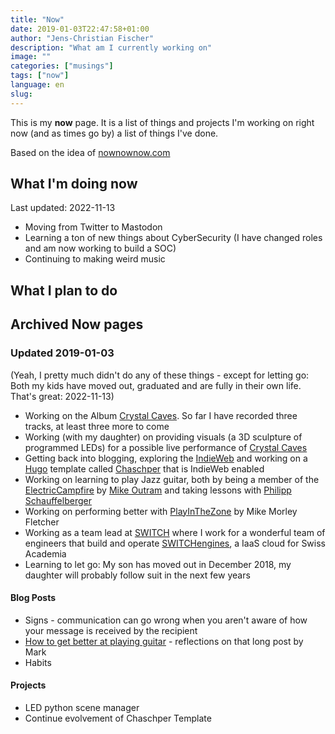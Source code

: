 ```yaml
---
title: "Now"
date: 2019-01-03T22:47:58+01:00
author: "Jens-Christian Fischer"
description: "What am I currently working on"
image: ""
categories: ["musings"]
tags: ["now"]
language: en
slug:
---
```


This is my **now** page. It is a list of things and projects I'm working on right now (and 
as times go by) a list of things I've done.

Based on the idea of [nownownow.com](https://nownownow.com)

## What I'm doing now

Last updated: 2022-11-13

* Moving from Twitter to Mastodon
* Learning a ton of new things about CyberSecurity (I have changed roles and am now working to build a SOC)
* Continuing to making weird music




    

## What I plan to do




## Archived Now pages

### Updated 2019-01-03

(Yeah, I pretty much didn't do any of these things - except for letting go: Both my kids have moved out, graduated and are fully
in their own life. That's great: 2022-11-13)

* Working on the Album [Crystal Caves](/2018/11/crystal-caves/). So far I have recorded three
  tracks, at least three more to come
* Working (with my daughter) on providing visuals (a 3D sculpture of programmed LEDs) for a 
  possible live performance of [Crystal Caves](/2018/11/crystal-caves/)
* Getting back into blogging, exploring the [IndieWeb](https://indieweb.org) and working on a
  [Hugo](https://gohugo.io) template called [Chaschper](https://github.com/jcfischer/hugo-chaschper)
  that is IndieWeb enabled
* Working on learning to play Jazz guitar, both by being a member of the [ElectricCampfire](https://electriccampfire.com) by [Mike Outram](https://www.mikeoutram.com/) and taking lessons with [Philipp Schauffelberger](https://en.wikipedia.org/wiki/Philipp_Schaufelberger)
* Working on performing better with [PlayInTheZone](https://playinthezone.com/) by Mike Morley Fletcher
* Working as a team lead at [SWITCH](https://switch.ch) where I work for a wonderful team of engineers
  that build and operate [SWITCHengines](https://switch.ch/engines), a IaaS cloud for Swiss Academia
* Learning to let go: My son has moved out in December 2018, my daughter will probably follow suit
  in the next few years

 #### Blog Posts

* Signs - communication can go wrong when you aren't aware of how your message is received by the recipient
* [How to get better at playing guitar](https://playinthezone.com/get-better-at-guitar-master-skills/) - reflections
  on that long post by Mark
* Habits
  
#### Projects

* LED python scene manager
* Continue evolvement of Chaschper Template